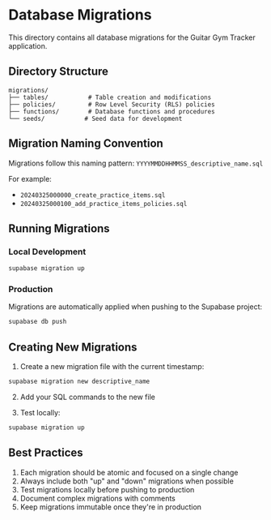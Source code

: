 # Database Migrations

This directory contains all database migrations for the Guitar Gym Tracker application.

## Directory Structure

```
migrations/
├── tables/           # Table creation and modifications
├── policies/         # Row Level Security (RLS) policies
├── functions/        # Database functions and procedures
└── seeds/           # Seed data for development
```

## Migration Naming Convention

Migrations follow this naming pattern:
`YYYYMMDDHHMMSS_descriptive_name.sql`

For example:
- `20240325000000_create_practice_items.sql`
- `20240325000100_add_practice_items_policies.sql`

## Running Migrations

### Local Development
```bash
supabase migration up
```

### Production
Migrations are automatically applied when pushing to the Supabase project:
```bash
supabase db push
```

## Creating New Migrations

1. Create a new migration file with the current timestamp:
```bash
supabase migration new descriptive_name
```

2. Add your SQL commands to the new file

3. Test locally:
```bash
supabase migration up
```

## Best Practices

1. Each migration should be atomic and focused on a single change
2. Always include both "up" and "down" migrations when possible
3. Test migrations locally before pushing to production
4. Document complex migrations with comments
5. Keep migrations immutable once they're in production 